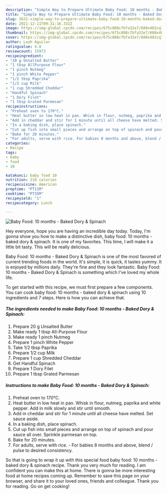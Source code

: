 ```yaml
---
description: "Simple Way to Prepare Ultimate Baby Food: 10 months - Baked Dory &amp;amp; Spinach"
title: "Simple Way to Prepare Ultimate Baby Food: 10 months - Baked Dory &amp;amp; Spinach"
slug: 5631-simple-way-to-prepare-ultimate-baby-food-10-months-baked-dory-and-amp-spinach
date: 2021-12-11T09:31:16.332Z
image: https://img-global.cpcdn.com/recipes/675c888cfbfa32e7/680x482cq70/baby-food-10-months-baked-dory-spinach-recipe-main-photo.jpg
thumbnail: https://img-global.cpcdn.com/recipes/675c888cfbfa32e7/680x482cq70/baby-food-10-months-baked-dory-spinach-recipe-main-photo.jpg
cover: https://img-global.cpcdn.com/recipes/675c888cfbfa32e7/680x482cq70/baby-food-10-months-baked-dory-spinach-recipe-main-photo.jpg
author: Leah Aguilar
ratingvalue: 4.8
reviewcount: 15973
recipeingredient:
- "20 g Unsalted Butter"
- "1 tbsp AllPurpose Flour"
- "1 pinch Nutmeg"
- "1 pinch White Pepper"
- "1/2 tbsp Paprika"
- "1/2 cup Milk"
- "1 cup Shredded Cheddar"
- "Handful Spinach"
- "1 Dory Filet"
- "1 tbsp Grated Parmesan"
recipeinstructions:
- "Preheat oven to 170°C."
- "Heat butter in low heat in pan. Whisk in flour, nutmeg, paprika and white pepper. Add in milk slowly and stir until smooth."
- "Add in cheddar and stir for 1 minute until all cheese have melted. Set sauce aside."
- "In a baking dish, place spinach."
- "Cut up fish into small pieces and arrange on top of spinach and pour sauce all over. Sprinkle parmesan on top."
- "Bake for 20 minutes."
- "For adults, serve with rice. For babies 8 months and above, blend / pulse to desired consistency."
categories:
- Recipe
tags:
- baby
- food
- 10

katakunci: baby food 10 
nutrition: 218 calories
recipecuisine: American
preptime: "PT11M"
cooktime: "PT35M"
recipeyield: "1"
recipecategory: Lunch

---
```



![Baby Food: 10 months - Baked Dory &amp; Spinach](https://img-global.cpcdn.com/recipes/675c888cfbfa32e7/680x482cq70/baby-food-10-months-baked-dory-spinach-recipe-main-photo.jpg)

Hey everyone, hope you are having an incredible day today. Today, I'm gonna show you how to make a distinctive dish, baby food: 10 months - baked dory &amp; spinach. It is one of my favorites. This time, I will make it a little bit tasty. This will be really delicious.

Baby Food: 10 months - Baked Dory &amp; Spinach is one of the most favored of current trending foods in the world. It's simple, it is quick, it tastes yummy. It is enjoyed by millions daily. They're fine and they look fantastic. Baby Food: 10 months - Baked Dory &amp; Spinach is something which I've loved my whole life.




To get started with this recipe, we must first prepare a few components. You can cook baby food: 10 months - baked dory &amp; spinach using 10 ingredients and 7 steps. Here is how you can achieve that.

<!--inarticleads1-->

##### The ingredients needed to make Baby Food: 10 months - Baked Dory &amp; Spinach:

1. Prepare 20 g Unsalted Butter
1. Make ready 1 tbsp All-Purpose Flour
1. Make ready 1 pinch Nutmeg
1. Prepare 1 pinch White Pepper
1. Take 1/2 tbsp Paprika
1. Prepare 1/2 cup Milk
1. Prepare 1 cup Shredded Cheddar
1. Get Handful Spinach
1. Prepare 1 Dory Filet
1. Prepare 1 tbsp Grated Parmesan




<!--inarticleads2-->

##### Instructions to make Baby Food: 10 months - Baked Dory &amp; Spinach:

1. Preheat oven to 170°C.
1. Heat butter in low heat in pan. Whisk in flour, nutmeg, paprika and white pepper. Add in milk slowly and stir until smooth.
1. Add in cheddar and stir for 1 minute until all cheese have melted. Set sauce aside.
1. In a baking dish, place spinach.
1. Cut up fish into small pieces and arrange on top of spinach and pour sauce all over. Sprinkle parmesan on top.
1. Bake for 20 minutes.
1. For adults, serve with rice. - For babies 8 months and above, blend / pulse to desired consistency.




So that is going to wrap it up with this special food baby food: 10 months - baked dory &amp; spinach recipe. Thank you very much for reading. I am confident you can make this at home. There is gonna be more interesting food at home recipes coming up. Remember to save this page on your browser, and share it to your loved ones, friends and colleague. Thank you for reading. Go on get cooking!
